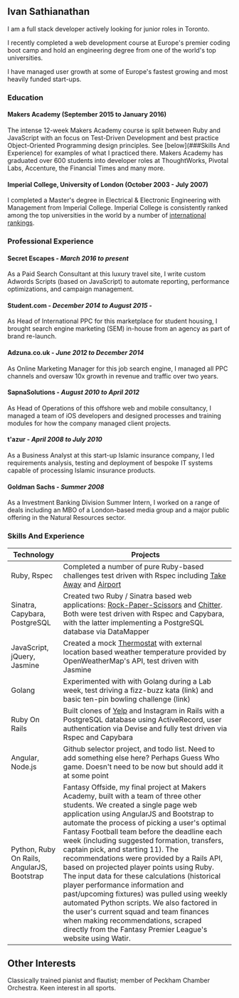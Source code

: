 ## Ivan Sathianathan

I am a full stack developer actively looking for junior roles in Toronto.

I recently completed a web development course at Europe's premier coding boot camp and hold an engineering degree from one of the world's top universities.

I have managed user growth at some of Europe's fastest growing and most heavily funded start-ups.

### Education

#### Makers Academy (September 2015 to January 2016)

The intense 12-week Makers Academy course is split between Ruby and JavaScript with an focus on Test-Driven Development and best practice Object-Oriented Programming design principles. See [below](###Skills And Experience) for examples of what I practiced there. Makers Academy has graduated over 600 students into developer roles at ThoughtWorks, Pivotal Labs, Accenture, the Financial Times and many more.

#### Imperial College, University of London (October 2003 - July 2007)

I completed a Master's degree in Electrical & Electronic Engineering with Management from Imperial College. Imperial College is consistently ranked among the top universities in the world by a number of [international rankings](https://www.imperial.ac.uk/about/introducing-imperial/league-tables/).



### Professional Experience



#### Secret Escapes - *March 2016 to present*
As a Paid Search Consultant at this luxury travel site, I write custom Adwords Scripts (based on JavaScript) to automate reporting, performance optimizations, and campaign management.

#### Student.com - *December 2014 to August 2015* -
As Head of International PPC for this marketplace for student housing, I brought search engine marketing (SEM) in-house from an agency as part of brand re-launch.

#### Adzuna.co.uk - *June 2012 to December 2014*
As Online Marketing Manager for this job search engine, I managed all PPC channels and oversaw 10x growth in revenue and traffic over two years.

#### SapnaSolutions - *August 2010 to April 2012*
As Head of Operations of this offshore web and mobile consultancy, I managed a team of iOS developers and designed processes and training modules for how the company managed client projects.

#### t'azur - *April 2008 to July 2010*
As a Business Analyst at this start-up Islamic insurance company, I led requirements analysis, testing and deployment of bespoke IT systems capable of processing Islamic insurance products.

#### Goldman Sachs - *Summer 2008*
As a Investment Banking Division Summer Intern, I worked on a range of deals including an MBO of a London-based media group and a major public offering in the Natural Resources sector.


### Skills And Experience

| Technology | Projects |
| --- | --- |
| Ruby, Rspec | Completed a number of pure Ruby-based challenges test driven with Rspec including [Take Away](https://github.com/ivan-sathianathan/takeaway-challenge) and [Airport](https://github.com/ivan-sathianathan/airport_challenge)
| Sinatra, Capybara, PostgreSQL | Created two Ruby / Sinatra based web applications: [Rock-Paper-Scissors](https://github.com/ivan-sathianathan/rps-challenge) and [Chitter](https://github.com/ivan-sathianathan/chitter-challenge). Both were test driven with Rspec and Capybara, with the latter implementing a PostgreSQL database via DataMapper |
| JavaScript, jQuery, Jasmine | Created a mock [Thermostat](https://github.com/ivan-sathianathan/Thermostat) with external location based weather temperature provided by OpenWeatherMap's API, test driven with Jasmine |
| Golang | Experimented with with Golang during a Lab week, test driving a fizz-buzz kata (link) and basic ten-pin bowling challenge (link) |
| Ruby On Rails | Built clones of [Yelp](https://github.com/ivan-sathianathan/yelp-clone) and Instagram in Rails with a PostgreSQL database using ActiveRecord, user authentication via Devise and fully test driven via Rspec and Capybara |
| Angular, Node.js | Github selector project, and todo list. Need to add something else here? Perhaps Guess Who game. Doesn't need to be now but should add it at some point |
| Python, Ruby On Rails, AngularJS, Bootstrap | Fantasy Offside, my final project at Makers Academy, built with a team of three other students. We created a single page web application using AngularJS and Bootstrap to automate the process of picking a user's optimal Fantasy Football team before the deadline each week (including suggested formation, transfers, captain pick, and starting 11). The recommendations were provided by a Rails API, based on projected player points using Ruby. The input data for these calculations (historical player performance information and past/upcoming fixtures) was pulled using weekly automated Python scripts. We also factored in the user's current squad and team finances when making recommendations, scraped directly from the Fantasy Premier League's website using Watir. |




## Other Interests

Classically trained pianist and flautist; member of Peckham Chamber Orchestra. Keen interest in all sports.
